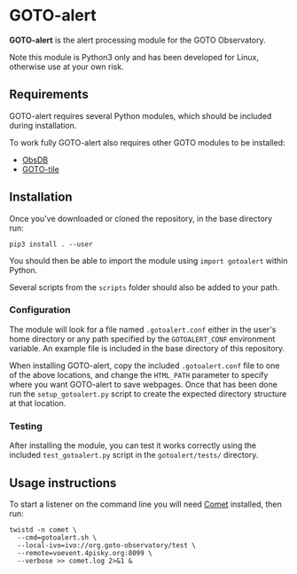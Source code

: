 # GOTO-alert

**GOTO-alert** is the alert processing module for the GOTO Observatory.

Note this module is Python3 only and has been developed for Linux, otherwise use at your own risk.

## Requirements

GOTO-alert requires several Python modules, which should be included during installation.

To work fully GOTO-alert also requires other GOTO modules to be installed:

- [ObsDB](https://github.com/GOTO-OBS/goto-obsdb)
- [GOTO-tile](https://github.com/GOTO-OBS/goto-tile)

## Installation

Once you've downloaded or cloned the repository, in the base directory run:

    pip3 install . --user

You should then be able to import the module using `import gotoalert` within Python.

Several scripts from the `scripts` folder should also be added to your path.

### Configuration

The module will look for a file named `.gotoalert.conf` either in the user's home directory or any path specified by the `GOTOALERT_CONF` environment variable. An example file is included in the base directory of this repository.

When installing GOTO-alert, copy the included `.gotoalert.conf` file to one of the above locations, and change the `HTML_PATH` parameter to specify where you want GOTO-alert to save webpages. Once that has been done run the `setup_gotoalert.py` script to create the expected directory structure at that location.

### Testing

After installing the module, you can test it works correctly using the included `test_gotoalert.py` script in the `gotoalert/tests/` directory.

## Usage instructions

To start a listener on the command line you will need [Comet](comet.readthedocs.io/en/stable) installed, then run:

    twistd -n comet \
      --cmd=gotoalert.sh \
      --local-ivo=ivo://org.goto-observatory/test \
      --remote=voevent.4pisky.org:8099 \
      --verbose >> comet.log 2>&1 &
